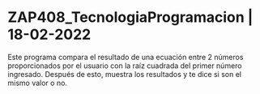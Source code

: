 # ZAP408_TecnologiaProgramacion | 18-02-2022

Este programa compara el resultado de una ecuación entre 2 números proporcionados por el usuario con la raíz cuadrada del primer número ingresado. Después de esto, muestra los resultados y te dice si son el mismo valor o no.
